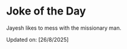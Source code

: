 # Joke of the Day

<!-- #joke -->
Jayesh likes to mess with the missionary man.

Updated on: [26/8/2025]
<!-- #jokeEnd -->